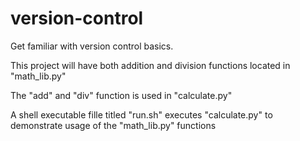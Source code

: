 # version-control
Get familiar with version control basics.

This project will have both addition and division functions located in "math_lib.py"

The "add" and "div" function is used in "calculate.py"

A shell executable fille titled "run.sh" executes "calculate.py" to demonstrate usage of the "math_lib.py" functions
